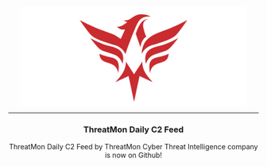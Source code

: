 <p align="center"> 
<a href="https://threatmon.io/"><img target="_blank" src="https://raw.githubusercontent.com/ThreatMon/ThreatMon-Daily-C2-Feeds/main/.core/threatmon.png" align="center" height="200" /></a>
</p>
<hr>
<h3 align="center">ThreatMon Daily C2 Feed</h3>
<p align="center">ThreatMon Daily C2 Feed by ThreatMon Cyber Threat Intelligence company is now on Github!</p>

